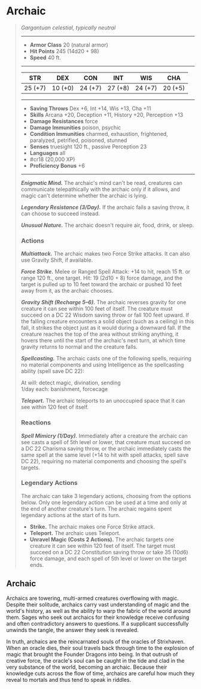 # Archaic
>*Gargantuan celestial, typically neutral*
>___
>- **Armor Class** 20 (natural armor)
>- **Hit Points** 245 (14d20 + 98)
>- **Speed** 40 ft.
>___
>|STR|DEX|CON|INT|WIS|CHA|
>|:---:|:---:|:---:|:---:|:---:|:---:|
>|25 (+7)|10 (+0)|24 (+7)|27 (+8)|24 (+7)|20 (+5)|
>___
>- **Saving Throws** Dex +6, Int +14, Wis +13, Cha +11
>- **Skills** Arcana +20, Deception +11, History +20, Perception +13
>- **Damage Resistances** force
>- **Damage Immunities** poison, psychic
>- **Condition Immunities** charmed, exhaustion, frightened, paralyzed, petrified, poisoned, stunned
>- **Senses** truesight 120 ft., passive Perception 23
>- **Languages** all
>- #cr18 (20,000 XP)
>- **Proficiency Bonus** +6
>___
>***Enigmatic Mind.*** The archaic's mind can't be read, creatures can communicate telepathically with the archaic only if it allows, and magic can't determine whether the archaic is lying.  
>
>***Legendary Resistance (3/Day).*** If the archaic fails a saving throw, it can choose to succeed instead.  
>
>***Unusual Nature.*** The archaic doesn't require air, food, drink, or sleep.  
>
>### Actions
>***Multiattack.*** The archaic makes two Force Strike attacks. It can also use Gravity Shift, if available.  
>
>***Force Strike.*** Melee  or Ranged Spell Attack: +14 to hit, reach 15 ft. or range 120 ft., one target. Hit: 19 (2d10 + 8) force damage, and the target is pulled up to 10 feet toward the archaic or pushed 10 feet away from it, as the archaic chooses.  
>
>***Gravity Shift (Recharge 5–6).*** The archaic reverses gravity for one creature it can see within 100 feet of itself. The creature must succeed on a DC 22 Wisdom saving throw or fall 100 feet upward. If the falling creature encounters a solid object (such as a ceiling) in this fall, it strikes the object just as it would during a downward fall. If the creature reaches the top of the area without striking anything, it hovers there until the start of the archaic's next turn, at which time gravity returns to normal and the creature falls.  
>
>***Spellcasting.*** The archaic casts one of the following spells, requiring no material components and using Intelligence as the spellcasting ability (spell save DC 22):  
>
>At will: detect magic, divination, sending  
>1/day each: banishment, forcecage  
>
>
>***Teleport.*** The archaic teleports to an unoccupied space that it can see within 120 feet of itself.  
>
>### Reactions
>***Spell Mimicry (1/Day).*** Immediately after a creature the archaic can see casts a spell of 5th level or lower, that creature must succeed on a DC 22 Charisma saving throw, or the archaic immediately casts the same spell at the same level (+14 to hit with spell attacks, spell save DC 22), requiring no material components and choosing the spell's targets.  
>
>### Legendary Actions
>The archaic can take 3 legendary actions, choosing from the options below. Only one legendary action can be used at a time and only at the end of another creature's turn. The archaic regains spent legendary actions at the start of its turn.
>
>- **Strike.** The archaic makes one Force Strike attack.
>- **Teleport.** The archaic uses Teleport.
>- **Unravel Magic (Costs 2 Actions).** The archaic targets one creature it can see within 120 feet of itself. The target must succeed on a DC 22 Constitution saving throw or take 35 (10d6) force damage, and each spell of 5th level or lower on the target ends.

## Archaic

Archaics are towering, multi-armed creatures overflowing with magic. Despite their solitude, archaics carry vast understanding of magic and the world's history, as well as the ability to warp the fabric of the world around them. Sages who seek out archaics for their knowledge receive confusing and often contradictory answers to questions. If a supplicant successfully unwinds the tangle, the answer they seek is revealed.

In truth, archaics are the reincarnated souls of the oracles of Strixhaven. When an oracle dies, their soul travels back through time to the explosion of magic that brought the Founder Dragons into being. In that outrush of creative force, the oracle's soul can be caught in the tide and clad in the very substance of the world, becoming an archaic. Because their knowledge cuts across the flow of time, archaics are careful how much they reveal to mortals and thus tend to speak in riddles.